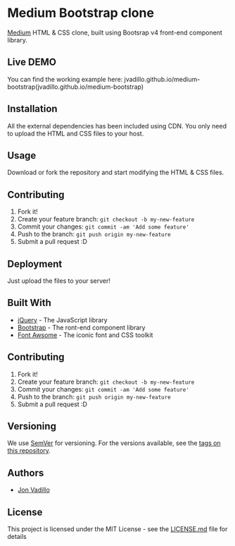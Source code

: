 # Medium Bootstrap clone

[Medium](https://medium.com) HTML & CSS clone, built using Bootsrap v4  front-end component library.

## Live DEMO
You can find the working example here: jvadillo.github.io/medium-bootstrap(jvadillo.github.io/medium-bootstrap)

## Installation
All the external dependencies has been included using CDN. You only need to upload the HTML and CSS files to your host.

## Usage
Download or fork the repository and start modifying the HTML & CSS files.

## Contributing
1. Fork it!
2. Create your feature branch: `git checkout -b my-new-feature`
3. Commit your changes: `git commit -am 'Add some feature'`
4. Push to the branch: `git push origin my-new-feature`
5. Submit a pull request :D

## Deployment
Just upload the files to your server! 

## Built With

* [jQuery](https://jquery.com) - The JavaScript library
* [Bootstrap](http://getbootstrap.com) -  The ront-end component library
* [Font Awsome](https://http://fontawesome.io) - The iconic font and CSS toolkit

## Contributing

1. Fork it!
2. Create your feature branch: `git checkout -b my-new-feature`
3. Commit your changes: `git commit -am 'Add some feature'`
4. Push to the branch: `git push origin my-new-feature`
5. Submit a pull request :D

## Versioning

We use [SemVer](http://semver.org/) for versioning. For the versions available, see the [tags on this repository](https://github.com/jvadillo/medium-bootstrap/tags). 

## Authors

* [Jon Vadillo](http://jonvadillo.com)

## License

This project is licensed under the MIT License - see the [LICENSE.md](LICENSE.md) file for details


